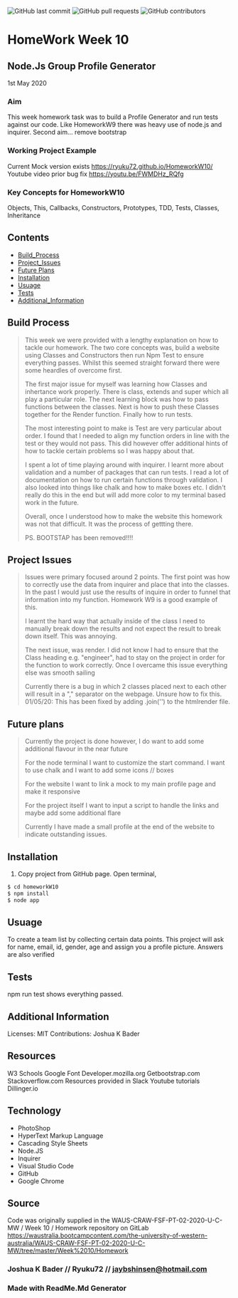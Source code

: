 ![GitHub last commit](https://img.shields.io/github/last-commit/Ryuku72/HomeworkW10?style=for-the-badge)
![GitHub pull requests](https://img.shields.io/github/issues-pr/Ryuku72/HomeworkW10?style=for-the-badge)
![GitHub contributors](https://img.shields.io/github/contributors/Ryuku72/HomeworkW10?style=for-the-badge)

# HomeWork Week 10 
## Node.Js Group Profile Generator
1st May 2020


### Aim
This week homework task was to build a Profile Generator and run tests against our code. Like HomeworkW9 there was heavy use of node.js and inquirer.
Second aim... remove bootstrap

### Working Project Example
Current Mock version exists https://ryuku72.github.io/HomeworkW10/
Youtube video prior bug fix https://youtu.be/FWMDHz_RQfg

### Key Concepts for HomeworkW10
Objects, This, Callbacks, Constructors, Prototypes, TDD, Tests, Classes, Inheritance
    
## Contents
* [Build_Process](#Build_Process)
* [Project_Issues](#Project_Issues)
* [Future Plans](#future)
* [Installation](#Installation)
* [Usuage](#Usuage)
* [Tests](#Tests)
* [Additional_Information](#Additional_Information)



<a name="Build_Process">

## Build Process 
> 
> 
> This week we were provided with a lengthy explanation on how to tackle our homework. The two core concepts was, build a website using Classes and 
> Constructors then run Npm Test to ensure everything passes. Whilst this seemed straight forward there were some heardles of overcome first.
> 
> The first major issue for myself was learning how Classes and inhertance work properly. There is class, extends and super which all play a 
> particular role. The next learning block was how to pass functions between the classes. Next is how to push these Classes together for the Render 
> function. Finally how to run tests.
> 
> The most interesting point to make is Test are very particular about order. I found that I needed to align my function orders in line with the test 
> or they would not pass. This did however offer additional hints of how to tackle certain problems so I was happy about that.
> 
> I spent a lot of time playing around with inquirer. I learnt more about validation and a number of packages that can run tests. I read a lot of 
> documentation on how to run certain functions through validation. I also looked into things like chalk and how to make boxes etc. I didn't really do 
> this in the end but will add more color to my terminal based work in the future. 
> 
> Overall, once I understood how to make the website this homework was not that difficult. It was the process of gettting there. 
> 
> PS. BOOTSTAP has been removed!!!! 
> 
> 

<a name="Project_Issues">

## Project Issues 
> 
> 
> Issues were primary focused around 2 points. The first point was how to correctly use the data from inquirer and place that into the classes. In the 
> past I would just use the results of inquire in order to funnel that information into my function. Homework W9 is a good example of this.
> 
> I learnt the hard way that actually inside of the class I need to manually break down the results and not expect the result to break down itself. 
> This was annoying.
> 
> The next issue, was render. I did not know I had to ensure that the Class heading e.g. "engineer", had to stay on the project in order for the 
> function to work correctly. Once I overcame this issue everything else was smooth sailing
> 
> Currently there is a bug in which 2 classes placed next to each other will result in a "," separator on the webpage. Unsure how to fix this.
> 01/05/20: This has been fixed by adding .join('') to the htmlrender file.
> 
> 

<a name="future">

## Future plans

> Currently the project is done however, I do want to add some additional flavour in the near future
> 
> For the node terminal I want to customize the start command.
> I want to use chalk and I want to add some icons // boxes
> 
> For the website I want to link a mock to my main profile page and make it responsive
> 
> For the project itself I want to input a script to handle the links and maybe add some additional flare
> 
> Currently I have made a small profile at the end of the website to indicate outstanding issues.
>
>

<a name="Installation">

## Installation 

1. Copy project from GitHub page. Open terminal, 

```sh
$ cd homeworkW10
$ npm install
$ node app
```

<a name="Usuage">

## Usuage 
To create a team list by collecting certain data points. This project will ask for name, email, id, gender, age and assign you a profile picture.
Answers are also verified  

<a name="Tests">

## Tests
npm run test shows everything passed.



<a name="Additional_Information">

## Additional Information
Licenses: MIT
Contributions: Joshua K Bader

## Resources
W3 Schools
Google Font
Developer.mozilla.org
Getbootstrap.com
Stackoverflow.com
Resources provided in Slack
Youtube tutorials
Dillinger.io


## Technology
* PhotoShop
* HyperText Markup Language
* Cascading Style Sheets
* Node.JS
* Inquirer
* Visual Studio Code
* GitHub
* Google Chrome


## Source
Code was originally supplied in the WAUS-CRAW-FSF-PT-02-2020-U-C-MW / Week 10 / Homework repository on GitLab https://waustralia.bootcampcontent.com/the-university-of-western-australia/WAUS-CRAW-FSF-PT-02-2020-U-C-MW/tree/master/Week%2010/Homework

### Joshua K Bader // Ryuku72 // jaybshinsen@hotmail.com
### Made with ReadMe.Md Generator 
